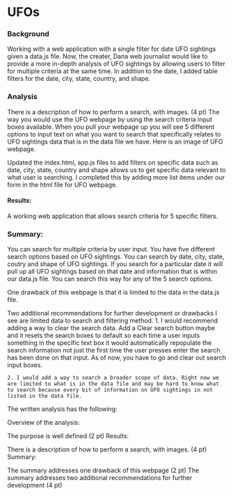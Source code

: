 # UFOs
### Background
Working with a web application with a single filter for date UFO sightings given a data.js file. Now, the creater, Dana web journalist would like to provide a more in-depth analysis of UFO sightings by allowing users to filter for multiple criteria at the same time. In addition to the date, I added table filters for the date, city, state, country, and shape.

### Analysis

There is a description of how to perform a search, with images. (4 pt)
The way you would use the UFO webpage by using the search criteria input boxes available. When you pull your webpage up you will see 5 different options to input text on what you want to search that specifically relates to UFO sightings data that is in the data file we have. Here is an image of UFO webpage.

Updated the index.html, app.js files to add filters on specific data such as date, city, state, country and shape allows us to get specific data relevant to what  user is searching. 
I completed this by adding more list items under our form in the html file for UFO webpage. 

#### Results:
A working web application that allows search criteria for 5 specific filters. 
 
### Summary: 
You can search for multiple criteria by user input. You have five different search options based on UFO sightings. You can search by date, city, state, coutry and shape of UFO sightings. If you search for a particular date it will pull up all UFO sightings based on that date and information that is within our data.js file. You can search this way for any of the 5 search options. 

One drawback of this webpage is that it is limited to the data in the data.js file. 

Two additional recommendations for further development or drawbacks I see are limited data to search and filtering method. 
    1. I would recommend adding a way to clear the search data. Add a Clear search button maybe and it resets the search boxes to default so each time a user inputs something in the specific text box it would automatically repopulate the search information not just the first time the user presses enter the search has been done on that input. As of now, you have to go and clear out search input boxes. 
    
    2. I would add a way to search a broader scope of data. Right now we are limited to what is in the data file and may be hard to know what to search because every bit of information on UFO sightings in not listed in the data file. 



The written analysis has the following:

Overview of the analysis:

The purpose is well defined (2 pt)
Results:

There is a description of how to perform a search, with images. (4 pt)
Summary:

The summary addresses one drawback of this webpage (2 pt)
The summary addresses two additional recommendations for further development (4 pt)